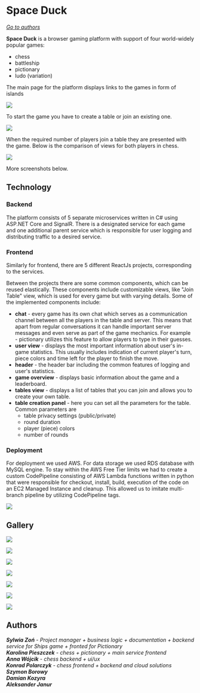 # Space Duck

_[Go to authors](#Authors)_

**Space Duck** is a browser gaming platform with support of four world-widely popular games:
* chess
* battleship
* pictionary
* ludo (variation)

The main page for the platform displays links to the games in form of islands

![](https://i.imgur.com/fkjgTZj.png)

To start the game you have to create a table or join an existing one.

![](https://i.imgur.com/SkIbTxm.png)

When the required number of players join a table they are presented with the game. Below is the comparison of views for both players in chess.

![](https://i.imgur.com/WIt9IQO.png)

More screenshots below.

## Technology

### Backend

The platform consists of 5 separate microservices written in C# using ASP.NET Core and SignalR. There is a designated service for each game and one additional parent service which is responsible for user logging and distributing traffic to a desired service.

### Frontend

Similarly for frontend, there are 5 different ReactJs projects, corresponding to the services.

Between the projects there are some common components, which can be reused elastically. These components include customizable views, like "Join Table" view, which is used for every game but with varying details. Some of the implemented components include:

* **chat** - every game has its own chat which serves as a communication channel between all the players in the table and server. This means that apart from regular conversations it can handle important server messages and even serve as part of the game mechanics. For example - pictionary utilizes this feature to allow players to type in their guesses.
* **user view** - displays the most important information about user's in-game statistics. This usually includes indication of current player's turn, piece colors and time left for the player to finish the move.
* **header** - the header bar including the common features of logging and user's statistics.
* **game overview** - displays basic information about the game and a leaderboard.
* **tables view** - displays a list of tables that you can join and allows you to create your own table.
* **table creation panel** - here you can set all the parameters for the table. Common parameters are
    * table privacy settings (public/private)
    * round duration
    * player (piece) colors
    * number of rounds

### Deployment

For deployment we used AWS. For data storage we used RDS database with MySQL engine. To stay within the AWS Free Tier limits we had to create a custom CodePipeline consisting of AWS Lambda functions written in python that were responsible for checkout, install, build, execution of the code on an EC2 Managed Instance and cleanup. This allowed us to imitate multi-branch pipeline by utilizing CodePipeline tags.

![](https://i.imgur.com/KRTJi5h.png)

## Gallery

![](https://i.imgur.com/L2b4GoQ.png)

![](https://i.imgur.com/BAHQHWh.png)

![](https://i.imgur.com/JM0laVc.png)

![](https://i.imgur.com/etJ0qOw.png)

![](https://i.imgur.com/2TnPk5g.png)

![](https://i.imgur.com/ybYijyf.png)

![](https://i.imgur.com/T3q2wmA.png)


## Authors


_**Sylwia Zoń** - Project manager + business logic + documentation + backend service for Ships game + fronted for Pictionary_</br>
_**Karolina Pieszczek** - chess + pictionary + main service frontend_</br>
_**Anna Wójcik** - chess backend + ui/ux_</br>
_**Konrad Polarczyk** - chess frontend + backend and cloud solutions_</br>
_**Szymon Borowy**_</br>
_**Damian Kozyra**_</br>
_**Aleksander Janur**_</br>
